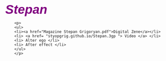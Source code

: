 <html>
<head>
	<title>Intro to new Media Stepan</title>
	<meta charset="utf-8">
  <style>
	  *{
	padding: 0;
	margin: 0;
}
h1{
	color: purple;
	font-size: 40px;
	font-style: italic;
	font-family: Arial;
}
.nav{
	display: inline-flex;
	font-size: 25px;
	width: 100%;
	background-color: gray;
}
.nav li{
margin:5px;
list-style-type: none;
}
a{
	text-decoration: none;
	color: green;
	  }
body 
	  {
	   background-image: url("stepan.jpg");
	  }
	 
  </style>
</head>
<body>
	<h1>Stepan</h1>
	
		<p> 
		<ul>
		<li><a href="Magazine Stepan Grigoryan.pdf">Digital Zene</a></li>
		<li> <a href= "styopgrig.github.io/Stepan.3gp "> Video </a> </li>
		<li> Alter ego </li>
		<li> After effect </li>
		</ul>
		</p>
    		 	
 

</body>
</html>

